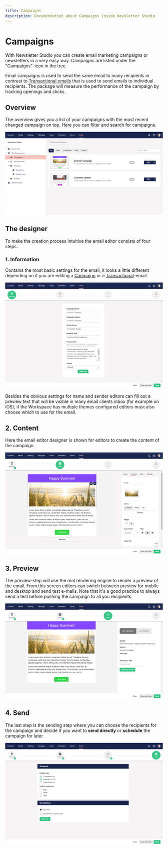 ```yaml
---
title: Campaigns
description: Documentation about Campaigns inside Newsletter Studio
---
```

# Campaigns

With Newsletter Studio you can create email marketing campaigns or newsletters in a very easy way. Campaigns are listed under the "Campaigns"-icon in the tree.

Email campaigns is used to send the same email to many recipients in contrast to [Transactional emails](../concepts/transactionals.md) that is used to send emails to individual recipients. The package will measure the performance of the campaign by tracking openings and clicks.

## Overview

The overview gives you a list of your campaigns with the most recent changed campaign on top. Here you can filter and search for campaigns.

![campaigns-overview](/media/campaigns-overview.png)

## The designer

To make the creation process intuitive the email editor consists of four steps. 

### 1. Information

Contains the most basic settings for the email, it looks a little different depending on if you are editing a [Campaign](../concepts/campaigns.md) or a [Transactional](../concepts/transactionals.md)-email.

![email-editor--information](/media/email-editor--information.png)

Besides the obvious settings for name and sender editors can fill out a preview text that will be visible in many email clients inbox (for example on iOS), if the Workspace has multiple themes configured editors must also choose which to use for the email.

## 2. Content

Here the email editor designer is shown for editors to create the content of the campaign.

![email-editor--edit](/media/email-editor--edit.png)

## 3. Preview

The preview-step will use the real rendering engine to render a preview of the email. From this screen editors can switch between  preview for mobile and desktop and send test e-mails. Note that it's a good practice to always send a test before pushing the campaign to all you recipients.

![email-editor--preview](/media/email-editor--preview.png)

## 4. Send

The last step is the sending step where you can choose the recipients for the campaign and decide if you want to **send directly** or **schedule** the campaign for later.

![email-editor--send](/media/email-editor--send.png)
